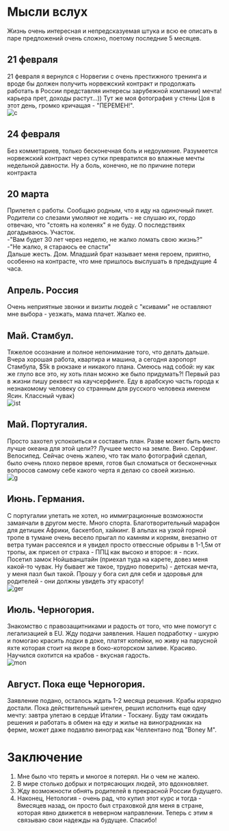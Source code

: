 # Мысли вслух

Жизнь очень интересная и непредсказуемая штука и всю ее описать в паре предложений очень сложно, поетому последние 5 месяцев.

## 21 февраля

21 февраля я вернулся с Норвегии с очень престижного тренинга и вроде бы должен получить норвежский контракт и продолжать работать в России представляя интересы зарубежной компании) мечта! карьера прет, доходы растут...)) Тут же моя фотография у стены Цоя в этот день, громко кричащая - "ПЕРЕМЕН!".  
![c](https://i.pinimg.com/564x/51/8e/b7/518eb7a7f5a7ae2c860c708c6349f40a.jpg)

## 24 февраля

Без комметариев, только бесконечная боль и недоумение. Разумеется норвежский контракт через сутки превратился во влажные мечты недельной давности. Ну а боль, конечно, не по причине потери контракта

## 20 марта

Прилетел с работы. Сообщаю родным, что я иду на одиночный пикет. Родители со слезами умоляют не ходить - не слушаю их, гордо отвечаю, что "стоять на коленях" я не буду. О последствиях догадываюсь. Участок.   
-"Вам будет 30 лет через неделю, не жалко ломать свою жизнь?"  
-"Не жалко, я стараюсь ее спасти"  
Дальше жесть. Дом. Младший брат называет меня героем, приятно, особенно на контрасте, что мне пришлось выслушать в предыдущие 4 часа.

## Апрель. Россия

Очень неприятные звонки и визиты людей с "ксивами" не оставляют мне выбора - уезжать, мама плачет. Жалко ее.

## Май. Стамбул.

Тяжелое осознание и полное непонимание того, что делать дальше. Вчера хорошая работа, квартира и машина, а сегодня аэропорт Стамбула, $5k в рюкзаке и никакого плана. Смеюсь над собой: ну как же глупо все это, ну хоть план можно же было придумать?! Первый раз в жизни пишу реквест на каучсерфинге. Еду в арабскую часть города к незнакомому человеку со странным для русского человека именем Ясин. Классный чувак)  
![ist](https://i.pinimg.com/564x/b0/52/ec/b052ec4e40c6ba4dcb96970233b295fb.jpg)

## Май. Португалия.

Просто захотел успокоиться и составить план. Разве может быть место лучше океана для этой цели?? Лучшее место на земле. Вино. Серфинг. Велосипед. Сейчас очень жалею, что так мало фотографий сделал, было очень плохо первое время, готов был сломаться от бесконечных вопросов самому себе какого черта я делаю со своей жизнью.  
![g](https://i.pinimg.com/564x/80/84/c3/8084c30779def39ad67e5cb5e92e701d.jpg)

## Июнь. Германия.

С португалии улетать не хотел, но иммиграционные возможности замаячали в другом месте. Много спорта. Благотворительный марафон для детишек Африки, баскетбол, хайкинг. В альпах на узкой горной тропе в тумане очень весело прыгал по камням и корням, внезапно от ветра туман рассеялся и я увидел просто отвессные обрывы в 1-1,5м от тропы, аж присел от страха - ППЦ как высоко и второе: я - псих. Посетил замок Нойшванштайн (приехал туда на карете, довез меня какой-то чувак. Ну бывает же такое, трудно поверить) - детская мечта, у меня пазл был такой. Прошу у бога сил для себя и здоровья для родителей - они должны увидеть эту красоту!  
![ger](https://i.pinimg.com/564x/9a/1d/79/9a1d79ef8b9625e691721f62b00bac02.jpg)

## Июль. Черногория. 

Знакомство с правозащитниками и радость от того, что мне помогут с легализацией в EU. Жду подачи заявления. Нашел подработку - шкурю и помогаю красить лодки в доке, платят копейки, но живу на парусной яхте которая стоит на якоре в боко-которском заливе. Красиво. Научился охотится на крабов - вкусная гадость.    
![mon](https://i.pinimg.com/564x/4f/13/07/4f130792d0bcce5b38d8ac072209e75e.jpg)

## Август. Пока еще Черногория. 

Заявление подано, осталось ждать 1-2 месяца решения. Крабы изрядно достали. Пока действительный шенген, решил исполнить еще одну мечту: завтра улетаю в сердце Италии - Тоскану. Буду там ожидать решения и работать в обмен на еду и жилье на виноградниках на ферме, может даже подавлю виноград как Челлентано под "Boney M".
  
     
# Заключение

1. Мне было что терять и многое я потерял. Ни о чем не жалею.
2. В мире столько добрых и потрясающих людей, это вдохновляет. 
3. Жду возможности обнять родителей в прекрасной России будущего.
4. Наконец, Нетология - очень рад, что купил этот курс и тогда - 8месяцев назад, он просто был страховкой для меня в стране, которая явно движется в неверном направлении. Теперь с этим я связываю свои надежды на будущее. Спасибо!